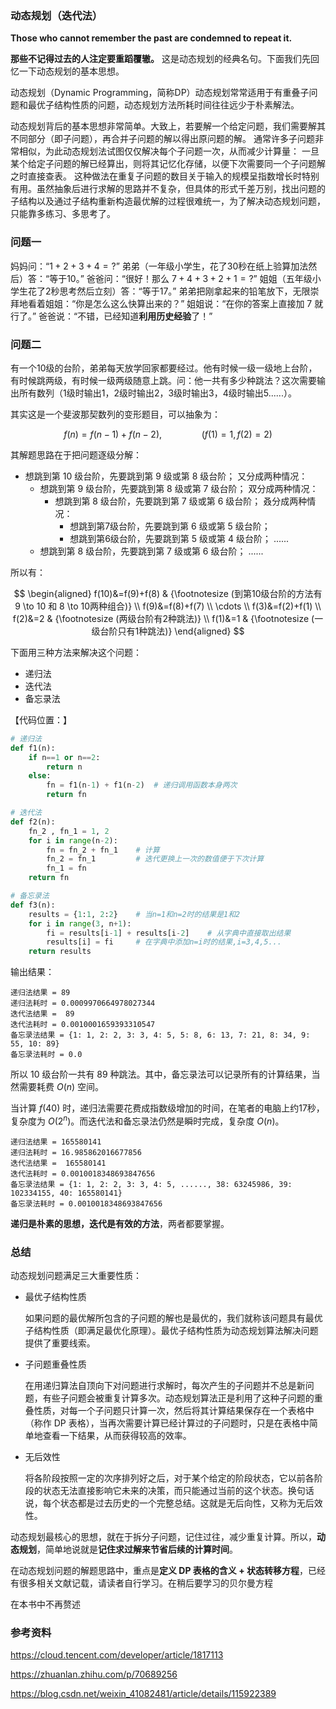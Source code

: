 
### 动态规划（迭代法）

**Those who cannot remember the past are condemned to repeat it.**

**那些不记得过去的人注定要重蹈覆辙。** 这是动态规划的经典名句。下面我们先回忆一下动态规划的基本思想。

动态规划（Dynamic Programming，简称DP）动态规划常常适用于有重叠子问题和最优子结构性质的问题，动态规划方法所耗时间往往远少于朴素解法。

动态规划背后的基本思想非常简单。大致上，若要解一个给定问题，我们需要解其不同部分（即子问题），再合并子问题的解以得出原问题的解。 通常许多子问题非常相似，为此动态规划法试图仅仅解决每个子问题一次，从而减少计算量： 一旦某个给定子问题的解已经算出，则将其记忆化存储，以便下次需要同一个子问题解之时直接查表。 这种做法在重复子问题的数目关于输入的规模呈指数增长时特别有用。虽然抽象后进行求解的思路并不复杂，但具体的形式千差万别，找出问题的子结构以及通过子结构重新构造最优解的过程很难统一，为了解决动态规划问题，只能靠多练习、多思考了。

### 问题一

妈妈问：“$1+2+3+4=?$”
弟弟（一年级小学生，花了30秒在纸上验算加法然后）答：“等于10。”
爸爸问：“很好！那么 $7+4+3+2+1=?$”
姐姐（五年级小学生花了2秒思考然后立刻）答：“等于17。”
弟弟把刚拿起来的铅笔放下，无限崇拜地看着姐姐：“你是怎么这么快算出来的？”
姐姐说：“在你的答案上直接加 7 就行了。”
爸爸说：“不错，已经知道**利用历史经验**了！”

### 问题二

有一个10级的台阶，弟弟每天放学回家都要经过。他有时候一级一级地上台阶，有时候跳两级，有时候一级两级随意上跳。问：他一共有多少种跳法？这次需要输出所有数列（1级时输出1，2级时输出2，3级时输出3，4级时输出5......）。

其实这是一个斐波那契数列的变形题目，可以抽象为：

$$
f(n)=f(n-1)+f(n-2), \qquad \qquad (f(1)=1, f(2)=2)
$$

其解题思路在于把问题逐级分解：

- 想跳到第 10 级台阶，先要跳到第 9 级或第 8 级台阶；
  又分成两种情况：
  - 想跳到第 9 级台阶，先要跳到第 8 级或第 7 级台阶；
    双分成两种情况：
    - 想跳到第 8 级台阶，先要跳到第 7 级或第 6 级台阶；
      叒分成两种情况：
      - 想跳到第7级台阶，先要跳到第 6 级或第 5 级台阶；
      - 想跳到第6级台阶，先要跳到第 5 级或第 4 级台阶；
            ......
  - 想跳到第 8 级台阶，先要跳到第 7 级或第 6 级台阶；
        ......

所以有：

$$
\begin{aligned}
f(10)&=f(9)+f(8) & {\footnotesize (到第10级台阶的方法有 9 \to 10 和 8 \to 10两种组合)}
\\
f(9)&=f(8)+f(7)
\\
\cdots
\\
f(3)&=f(2)+f(1)
\\
f(2)&=2 & {\footnotesize (两级台阶有2种跳法)}
\\
f(1)&=1 & {\footnotesize (一级台阶只有1种跳法)}
\end{aligned}
$$

下面用三种方法来解决这个问题：
- 递归法
- 迭代法
- 备忘录法

【代码位置：】

```python
# 递归法
def f1(n):
    if n==1 or n==2:
        return n
    else:
        fn = f1(n-1) + f1(n-2)  # 递归调用函数本身两次
        return fn

# 迭代法
def f2(n):
    fn_2 , fn_1 = 1, 2
    for i in range(n-2):
        fn = fn_2 + fn_1    # 计算
        fn_2 = fn_1         # 迭代更换上一次的数值便于下次计算
        fn_1 = fn
    return fn

# 备忘录法
def f3(n):
    results = {1:1, 2:2}    # 当n=1和n=2时的结果是1和2
    for i in range(3, n+1):
        fi = results[i-1] + results[i-2]    # 从字典中直接取出结果
        results[i] = fi     # 在字典中添加n=i时的结果,i=3,4,5...
    return results
```
输出结果：

```
递归法结果 = 89
递归法耗时 = 0.0009970664978027344
迭代法结果 =  89
迭代法耗时 = 0.0010001659393310547
备忘录法结果 = {1: 1, 2: 2, 3: 3, 4: 5, 5: 8, 6: 13, 7: 21, 8: 34, 9: 55, 10: 89}
备忘录法耗时 = 0.0
```
所以 10 级台阶一共有 89 种跳法。其中，备忘录法可以记录所有的计算结果，当然需要耗费 $O(n)$ 空间。

当计算 $f(40)$ 时，递归法需要花费成指数级增加的时间，在笔者的电脑上约17秒，复杂度为 $O(2^n)$。而迭代法和备忘录法仍然是瞬时完成，复杂度 $O(n)$。

```
递归法结果 = 165580141
递归法耗时 = 16.985862016677856
迭代法结果 =  165580141
迭代法耗时 = 0.0010018348693847656
备忘录法结果 = {1: 1, 2: 2, 3: 3, 4: 5, ......, 38: 63245986, 39: 102334155, 40: 165580141}
备忘录法耗时 = 0.0010018348693847656
```

**递归是朴素的思想，迭代是有效的方法**，两者都要掌握。


### 总结

动态规划问题满足三大重要性质：

- 最优子结构性质
  
  如果问题的最优解所包含的子问题的解也是最优的，我们就称该问题具有最优子结构性质（即满足最优化原理）。最优子结构性质为动态规划算法解决问题提供了重要线索。

- 子问题重叠性质
  
  在用递归算法自顶向下对问题进行求解时，每次产生的子问题并不总是新问题，有些子问题会被重复计算多次。动态规划算法正是利用了这种子问题的重叠性质，对每一个子问题只计算一次，然后将其计算结果保存在一个表格中（称作 DP 表格），当再次需要计算已经计算过的子问题时，只是在表格中简单地查看一下结果，从而获得较高的效率。

- 无后效性

  将各阶段按照一定的次序排列好之后，对于某个给定的阶段状态，它以前各阶段的状态无法直接影响它未来的决策，而只能通过当前的这个状态。换句话说，每个状态都是过去历史的一个完整总结。这就是无后向性，又称为无后效性。

动态规划最核心的思想，就在于拆分子问题，记住过往，减少重复计算。所以，**动态规划**，简单地说就是**记住求过解来节省后续的计算时间**。


在动态规划问题的解题思路中，重点是**定义 DP 表格的含义 + 状态转移方程**，已经有很多相关文献记载，请读者自行学习。在稍后要学习的贝尔曼方程

在本书中不再赘述




### 参考资料

https://cloud.tencent.com/developer/article/1817113

https://zhuanlan.zhihu.com/p/70689256

https://blog.csdn.net/weixin_41082481/article/details/115922389
